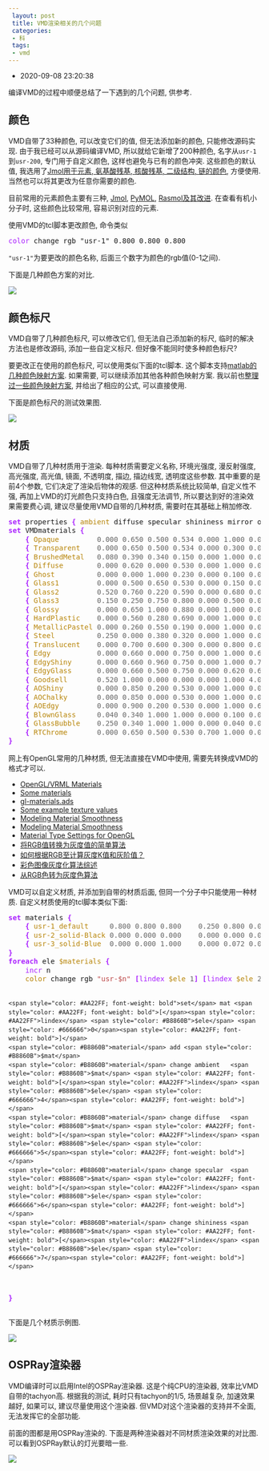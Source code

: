 ```yaml
---
 layout: post
 title: VMD渲染相关的几个问题
 categories:
 - 科
 tags:
 - vmd
---
```


- 2020-09-08 23:20:38

编译VMD的过程中顺便总结了一下遇到的几个问题, 供参考.

## 颜色

VMD自带了33种颜色, 可以改变它们的值, 但无法添加新的颜色, 只能修改源码实现. 由于我已经可以从源码编译VMD, 所以就给它新增了200种颜色, 名字从`usr-1`到`usr-200`, 专门用于自定义颜色, 这样也避免与已有的颜色冲突. 这些颜色的默认值, 我选用了[Jmol用于元素, 氨基酸残基, 核酸残基, 二级结构, 链的颜色](http://jmol.sourceforge.net/jscolors/), 方便使用. 当然也可以将其更改为任意你需要的颜色.

目前常用的元素颜色主要有三种, [Jmol](http://jmol.sourceforge.net/jscolors/), [PyMOL](https://pymolwiki.org/index.php/Color_Values), [Rasmol及其改进](http://jmol.sourceforge.net/jscolors/). 在查看有机小分子时, 这些颜色比较常用, 容易识别对应的元素.

使用VMD的tcl脚本更改颜色, 命令类似

<div class="highlight"><pre style="line-height:125%"><span style="color:#A2F">color</span> change rgb "usr-1" 0.800 0.800 0.800</pre></div>

`"usr-1"`为要更改的颜色名称, 后面三个数字为颜色的rgb值(0-1之间).

下面是几种颜色方案的对比.

![](https://jerkwin.github.io/pic/vmd_atom.png)

## 颜色标尺

VMD自带了几种颜色标尺, 可以修改它们, 但无法自己添加新的标尺, 临时的解决方法也是修改源码, 添加一些自定义标尺. 但好像不能同时使多种颜色标尺?

要更改正在使用的颜色标尺, 可以使用类似下面的tcl脚本. 这个脚本支持[matlab的几种颜色映射方案](https://www.mathworks.com/help/matlab/ref/colormap.html). 如果需要, 可以继续添加其他各种颜色映射方案. 我以前也[整理过一些颜色映射方案](https://jerkwin.github.io/2020/08/23/%E4%BD%BF%E7%94%A8gnuplot%E7%BB%98%E5%88%B6xpm%E6%96%87%E4%BB%B6%E5%AF%B9%E5%BA%94%E7%9A%84%E6%95%B0%E6%8D%AE/), 并给出了相应的公式, 可以直接使用.

下面是颜色标尺的测试效果图.

![](https://jerkwin.github.io/pic/vmd_cm.png)

## 材质

VMD自带了几种材质用于渲染. 每种材质需要定义名称, 环境光强度, 漫反射强度, 高光强度, 高光值, 镜面, 不透明度, 描边, 描边线宽, 透明度这些参数. 其中重要的是前4个参数, 它们决定了渲染后物体的观感. 但这种材质系统比较简单, 自定义性不强, 再加上VMD的灯光颜色只支持白色, 且强度无法调节, 所以要达到好的渲染效果需要费心调, 建议尽量使用VMD自带的几种材质, 需要时在其基础上稍加修改.

<div class="highlight"><pre style="line-height:125%"><span></span><span style="color: #AA22FF; font-weight: bold">set</span> properties <span style="color: #AA22FF; font-weight: bold">{</span> <span style="color: #B8860B">ambient</span> diffuse specular shininess mirror opacity outline outlinewidth transmode<span style="color: #AA22FF; font-weight: bold">}</span>
<span style="color: #AA22FF; font-weight: bold">set</span> VMDmaterials <span style="color: #AA22FF; font-weight: bold">{</span>
	<span style="color: #AA22FF; font-weight: bold">{</span> <span style="color: #B8860B">Opaque</span>         <span style="color: #666666">0.000</span> <span style="color: #666666">0.650</span> <span style="color: #666666">0.500</span> <span style="color: #666666">0.534</span> <span style="color: #666666">0.000</span> <span style="color: #666666">1.000</span> <span style="color: #666666">0.000</span> <span style="color: #666666">0.000</span> <span style="color: #666666">0.000</span> <span style="color: #AA22FF; font-weight: bold">}</span>
	<span style="color: #AA22FF; font-weight: bold">{</span> <span style="color: #B8860B">Transparent</span>    <span style="color: #666666">0.000</span> <span style="color: #666666">0.650</span> <span style="color: #666666">0.500</span> <span style="color: #666666">0.534</span> <span style="color: #666666">0.000</span> <span style="color: #666666">0.300</span> <span style="color: #666666">0.000</span> <span style="color: #666666">0.000</span> <span style="color: #666666">0.000</span> <span style="color: #AA22FF; font-weight: bold">}</span>
	<span style="color: #AA22FF; font-weight: bold">{</span> <span style="color: #B8860B">BrushedMetal</span>   <span style="color: #666666">0.080</span> <span style="color: #666666">0.390</span> <span style="color: #666666">0.340</span> <span style="color: #666666">0.150</span> <span style="color: #666666">0.000</span> <span style="color: #666666">1.000</span> <span style="color: #666666">0.000</span> <span style="color: #666666">0.000</span> <span style="color: #666666">0.000</span> <span style="color: #AA22FF; font-weight: bold">}</span>
	<span style="color: #AA22FF; font-weight: bold">{</span> <span style="color: #B8860B">Diffuse</span>        <span style="color: #666666">0.000</span> <span style="color: #666666">0.620</span> <span style="color: #666666">0.000</span> <span style="color: #666666">0.530</span> <span style="color: #666666">0.000</span> <span style="color: #666666">1.000</span> <span style="color: #666666">0.000</span> <span style="color: #666666">0.000</span> <span style="color: #666666">0.000</span> <span style="color: #AA22FF; font-weight: bold">}</span>
	<span style="color: #AA22FF; font-weight: bold">{</span> <span style="color: #B8860B">Ghost</span>          <span style="color: #666666">0.000</span> <span style="color: #666666">0.000</span> <span style="color: #666666">1.000</span> <span style="color: #666666">0.230</span> <span style="color: #666666">0.000</span> <span style="color: #666666">0.100</span> <span style="color: #666666">0.000</span> <span style="color: #666666">0.000</span> <span style="color: #666666">0.000</span> <span style="color: #AA22FF; font-weight: bold">}</span>
	<span style="color: #AA22FF; font-weight: bold">{</span> <span style="color: #B8860B">Glass1</span>         <span style="color: #666666">0.000</span> <span style="color: #666666">0.500</span> <span style="color: #666666">0.650</span> <span style="color: #666666">0.530</span> <span style="color: #666666">0.000</span> <span style="color: #666666">0.150</span> <span style="color: #666666">0.000</span> <span style="color: #666666">0.000</span> <span style="color: #666666">0.000</span> <span style="color: #AA22FF; font-weight: bold">}</span>
	<span style="color: #AA22FF; font-weight: bold">{</span> <span style="color: #B8860B">Glass2</span>         <span style="color: #666666">0.520</span> <span style="color: #666666">0.760</span> <span style="color: #666666">0.220</span> <span style="color: #666666">0.590</span> <span style="color: #666666">0.000</span> <span style="color: #666666">0.680</span> <span style="color: #666666">0.000</span> <span style="color: #666666">0.000</span> <span style="color: #666666">0.000</span> <span style="color: #AA22FF; font-weight: bold">}</span>
	<span style="color: #AA22FF; font-weight: bold">{</span> <span style="color: #B8860B">Glass3</span>         <span style="color: #666666">0.150</span> <span style="color: #666666">0.250</span> <span style="color: #666666">0.750</span> <span style="color: #666666">0.800</span> <span style="color: #666666">0.000</span> <span style="color: #666666">0.500</span> <span style="color: #666666">0.000</span> <span style="color: #666666">0.000</span> <span style="color: #666666">0.000</span> <span style="color: #AA22FF; font-weight: bold">}</span>
	<span style="color: #AA22FF; font-weight: bold">{</span> <span style="color: #B8860B">Glossy</span>         <span style="color: #666666">0.000</span> <span style="color: #666666">0.650</span> <span style="color: #666666">1.000</span> <span style="color: #666666">0.880</span> <span style="color: #666666">0.000</span> <span style="color: #666666">1.000</span> <span style="color: #666666">0.000</span> <span style="color: #666666">0.000</span> <span style="color: #666666">0.000</span> <span style="color: #AA22FF; font-weight: bold">}</span>
	<span style="color: #AA22FF; font-weight: bold">{</span> <span style="color: #B8860B">HardPlastic</span>    <span style="color: #666666">0.000</span> <span style="color: #666666">0.560</span> <span style="color: #666666">0.280</span> <span style="color: #666666">0.690</span> <span style="color: #666666">0.000</span> <span style="color: #666666">1.000</span> <span style="color: #666666">0.000</span> <span style="color: #666666">0.000</span> <span style="color: #666666">0.000</span> <span style="color: #AA22FF; font-weight: bold">}</span>
	<span style="color: #AA22FF; font-weight: bold">{</span> <span style="color: #B8860B">MetallicPastel</span> <span style="color: #666666">0.000</span> <span style="color: #666666">0.260</span> <span style="color: #666666">0.550</span> <span style="color: #666666">0.190</span> <span style="color: #666666">0.000</span> <span style="color: #666666">1.000</span> <span style="color: #666666">0.000</span> <span style="color: #666666">0.000</span> <span style="color: #666666">0.000</span> <span style="color: #AA22FF; font-weight: bold">}</span>
	<span style="color: #AA22FF; font-weight: bold">{</span> <span style="color: #B8860B">Steel</span>          <span style="color: #666666">0.250</span> <span style="color: #666666">0.000</span> <span style="color: #666666">0.380</span> <span style="color: #666666">0.320</span> <span style="color: #666666">0.000</span> <span style="color: #666666">1.000</span> <span style="color: #666666">0.000</span> <span style="color: #666666">0.000</span> <span style="color: #666666">0.000</span> <span style="color: #AA22FF; font-weight: bold">}</span>
	<span style="color: #AA22FF; font-weight: bold">{</span> <span style="color: #B8860B">Translucent</span>    <span style="color: #666666">0.000</span> <span style="color: #666666">0.700</span> <span style="color: #666666">0.600</span> <span style="color: #666666">0.300</span> <span style="color: #666666">0.000</span> <span style="color: #666666">0.800</span> <span style="color: #666666">0.000</span> <span style="color: #666666">0.000</span> <span style="color: #666666">0.000</span> <span style="color: #AA22FF; font-weight: bold">}</span>
	<span style="color: #AA22FF; font-weight: bold">{</span> <span style="color: #B8860B">Edgy</span>           <span style="color: #666666">0.000</span> <span style="color: #666666">0.660</span> <span style="color: #666666">0.000</span> <span style="color: #666666">0.750</span> <span style="color: #666666">0.000</span> <span style="color: #666666">1.000</span> <span style="color: #666666">0.620</span> <span style="color: #666666">0.940</span> <span style="color: #666666">0.000</span> <span style="color: #AA22FF; font-weight: bold">}</span>
	<span style="color: #AA22FF; font-weight: bold">{</span> <span style="color: #B8860B">EdgyShiny</span>      <span style="color: #666666">0.000</span> <span style="color: #666666">0.660</span> <span style="color: #666666">0.960</span> <span style="color: #666666">0.750</span> <span style="color: #666666">0.000</span> <span style="color: #666666">1.000</span> <span style="color: #666666">0.760</span> <span style="color: #666666">0.940</span> <span style="color: #666666">0.000</span> <span style="color: #AA22FF; font-weight: bold">}</span>
	<span style="color: #AA22FF; font-weight: bold">{</span> <span style="color: #B8860B">EdgyGlass</span>      <span style="color: #666666">0.000</span> <span style="color: #666666">0.660</span> <span style="color: #666666">0.500</span> <span style="color: #666666">0.750</span> <span style="color: #666666">0.000</span> <span style="color: #666666">0.620</span> <span style="color: #666666">0.620</span> <span style="color: #666666">0.940</span> <span style="color: #666666">0.000</span> <span style="color: #AA22FF; font-weight: bold">}</span>
	<span style="color: #AA22FF; font-weight: bold">{</span> <span style="color: #B8860B">Goodsell</span>       <span style="color: #666666">0.520</span> <span style="color: #666666">1.000</span> <span style="color: #666666">0.000</span> <span style="color: #666666">0.000</span> <span style="color: #666666">0.000</span> <span style="color: #666666">1.000</span> <span style="color: #666666">4.000</span> <span style="color: #666666">0.900</span> <span style="color: #666666">0.000</span> <span style="color: #AA22FF; font-weight: bold">}</span>
	<span style="color: #AA22FF; font-weight: bold">{</span> <span style="color: #B8860B">AOShiny</span>        <span style="color: #666666">0.000</span> <span style="color: #666666">0.850</span> <span style="color: #666666">0.200</span> <span style="color: #666666">0.530</span> <span style="color: #666666">0.000</span> <span style="color: #666666">1.000</span> <span style="color: #666666">0.000</span> <span style="color: #666666">0.000</span> <span style="color: #666666">0.000</span> <span style="color: #AA22FF; font-weight: bold">}</span>
	<span style="color: #AA22FF; font-weight: bold">{</span> <span style="color: #B8860B">AOChalky</span>       <span style="color: #666666">0.000</span> <span style="color: #666666">0.850</span> <span style="color: #666666">0.000</span> <span style="color: #666666">0.530</span> <span style="color: #666666">0.000</span> <span style="color: #666666">1.000</span> <span style="color: #666666">0.000</span> <span style="color: #666666">0.000</span> <span style="color: #666666">0.000</span> <span style="color: #AA22FF; font-weight: bold">}</span>
	<span style="color: #AA22FF; font-weight: bold">{</span> <span style="color: #B8860B">AOEdgy</span>         <span style="color: #666666">0.000</span> <span style="color: #666666">0.900</span> <span style="color: #666666">0.200</span> <span style="color: #666666">0.530</span> <span style="color: #666666">0.000</span> <span style="color: #666666">1.000</span> <span style="color: #666666">0.620</span> <span style="color: #666666">0.930</span> <span style="color: #666666">0.000</span> <span style="color: #AA22FF; font-weight: bold">}</span>
	<span style="color: #AA22FF; font-weight: bold">{</span> <span style="color: #B8860B">BlownGlass</span>     <span style="color: #666666">0.040</span> <span style="color: #666666">0.340</span> <span style="color: #666666">1.000</span> <span style="color: #666666">1.000</span> <span style="color: #666666">0.000</span> <span style="color: #666666">0.100</span> <span style="color: #666666">0.000</span> <span style="color: #666666">0.000</span> <span style="color: #666666">1.000</span> <span style="color: #AA22FF; font-weight: bold">}</span>
	<span style="color: #AA22FF; font-weight: bold">{</span> <span style="color: #B8860B">GlassBubble</span>    <span style="color: #666666">0.250</span> <span style="color: #666666">0.340</span> <span style="color: #666666">1.000</span> <span style="color: #666666">1.000</span> <span style="color: #666666">0.000</span> <span style="color: #666666">0.040</span> <span style="color: #666666">0.000</span> <span style="color: #666666">0.000</span> <span style="color: #666666">1.000</span> <span style="color: #AA22FF; font-weight: bold">}</span>
	<span style="color: #AA22FF; font-weight: bold">{</span> <span style="color: #B8860B">RTChrome</span>       <span style="color: #666666">0.000</span> <span style="color: #666666">0.650</span> <span style="color: #666666">0.500</span> <span style="color: #666666">0.530</span> <span style="color: #666666">0.700</span> <span style="color: #666666">1.000</span> <span style="color: #666666">0.000</span> <span style="color: #666666">0.000</span> <span style="color: #666666">0.000</span> <span style="color: #AA22FF; font-weight: bold">}</span>
<span style="color: #AA22FF; font-weight: bold">}</span></pre></div>

网上有OpenGL常用的几种材质, 但无法直接在VMD中使用, 需要先转换成VMD的格式才可以.

- [OpenGL/VRML Materials](http://devernay.free.fr/cours/opengl/materials.html)
- [Some materials](http://www.it.hiof.no/~borres/j3d/explain/light/p-materials.html)
- [gl-materials.ads](https://globe3d.sourceforge.io/g3d_html/gl-materials__ads.htm)
- [Some example texture values](http://www.sci.tamucc.edu/~sking/Courses/COSC5327/Assignments/Materials.html)
- [Modeling Material Smoothness](https://www.opengl.org/archives/resources/code/samples/sig99/advanced99/notes/node153.html)
- [Modeling Material Smoothness](https://www.opengl.org/archives/resources/code/samples/advanced/advanced97/notes/node84.html#tabmaterials)
- [Material Type Settings for OpenGL](http://web.archive.org/web/20100725103839/http://www.cs.utk.edu/~kuck/materials_ogl.htm)
- [将RGB值转换为灰度值的简单算法](https://www.cnblogs.com/GarfieldTom/archive/2012/12/21/2828506.html)
- [如何根据RGB至计算灰度K值和灰阶值？](https://www.zhihu.com/question/312239538)
- [彩色图像灰度化算法综述](file:///C:/Users/Jerkwin/Downloads/02-2019-05-064.pdf)
- [从RGB色转为灰度色算法](https://blog.csdn.net/u013314786/article/details/80543447)

VMD可以自定义材质, 并添加到自带的材质后面, 但同一个分子中只能使用一种材质. 自定义材质使用的tcl脚本类似下面:

<div class="highlight"><pre style="line-height:125%"><span></span><span style="color: #AA22FF; font-weight: bold">set</span> materials <span style="color: #AA22FF; font-weight: bold">{</span>
 	<span style="color: #AA22FF; font-weight: bold">{</span> <span style="color: #B8860B">usr-1_default</span>     <span style="color: #666666">0.800</span> <span style="color: #666666">0.800</span> <span style="color: #666666">0.800</span>    <span style="color: #666666">0.250</span> <span style="color: #666666">0.800</span> <span style="color: #666666">0.000</span> <span style="color: #666666">0.200</span> <span style="color: #666666">0.000</span> <span style="color: #666666">1.000</span> <span style="color: #666666">0.000</span> <span style="color: #666666">0.000</span> <span style="color: #666666">0.000</span> <span style="color: #AA22FF; font-weight: bold">}</span>
 	<span style="color: #AA22FF; font-weight: bold">{</span> <span style="color: #B8860B">usr-2_solid-Black</span> <span style="color: #666666">0.000</span> <span style="color: #666666">0.000</span> <span style="color: #666666">0.000</span>    <span style="color: #666666">0.000</span> <span style="color: #666666">0.000</span> <span style="color: #666666">0.022</span> <span style="color: #666666">0.100</span> <span style="color: #666666">0.000</span> <span style="color: #666666">1.000</span> <span style="color: #666666">0.000</span> <span style="color: #666666">0.000</span> <span style="color: #666666">0.000</span> <span style="color: #AA22FF; font-weight: bold">}</span>
 	<span style="color: #AA22FF; font-weight: bold">{</span> <span style="color: #B8860B">usr-3_solid-Blue</span>  <span style="color: #666666">0.000</span> <span style="color: #666666">0.000</span> <span style="color: #666666">1.000</span>    <span style="color: #666666">0.000</span> <span style="color: #666666">0.072</span> <span style="color: #666666">0.022</span> <span style="color: #666666">0.100</span> <span style="color: #666666">0.000</span> <span style="color: #666666">1.000</span> <span style="color: #666666">0.000</span> <span style="color: #666666">0.000</span> <span style="color: #666666">0.000</span> <span style="color: #AA22FF; font-weight: bold">}</span>
<span style="color: #AA22FF; font-weight: bold">}</span>
<span style="color: #AA22FF; font-weight: bold">foreach</span> ele <span style="color: #B8860B">$materials</span> <span style="color: #AA22FF; font-weight: bold">{</span>
	<span style="color: #AA22FF">incr</span> n
	<span style="color: #B8860B">color</span> change rgb <span style="color: #BB4444">&quot;usr-$n&quot;</span> <span style="color: #AA22FF; font-weight: bold">[</span><span style="color: #AA22FF">lindex</span> <span style="color: #B8860B">$ele</span> <span style="color: #666666">1</span><span style="color: #AA22FF; font-weight: bold">]</span> <span style="color: #AA22FF; font-weight: bold">[</span><span style="color: #AA22FF">lindex</span> <span style="color: #B8860B">$ele</span> <span style="color: #666666">2</span><span style="color: #AA22FF; font-weight: bold">]</span> <span style="color: #AA22FF; font-weight: bold">[</span><span style="color: #AA22FF">lindex</span> <span style="color: #B8860B">$ele</span> <span style="color: #666666">3</span><span style="color: #AA22FF; font-weight: bold">]</span>

	<span style="color: #AA22FF; font-weight: bold">set</span> mat <span style="color: #AA22FF; font-weight: bold">[</span><span style="color: #AA22FF">lindex</span> <span style="color: #B8860B">$ele</span> <span style="color: #666666">0</span><span style="color: #AA22FF; font-weight: bold">]</span>
	<span style="color: #B8860B">material</span> add <span style="color: #B8860B">$mat</span>
	<span style="color: #B8860B">material</span> change ambient   <span style="color: #B8860B">$mat</span> <span style="color: #AA22FF; font-weight: bold">[</span><span style="color: #AA22FF">lindex</span> <span style="color: #B8860B">$ele</span> <span style="color: #666666">4</span><span style="color: #AA22FF; font-weight: bold">]</span>
	<span style="color: #B8860B">material</span> change diffuse   <span style="color: #B8860B">$mat</span> <span style="color: #AA22FF; font-weight: bold">[</span><span style="color: #AA22FF">lindex</span> <span style="color: #B8860B">$ele</span> <span style="color: #666666">5</span><span style="color: #AA22FF; font-weight: bold">]</span>
	<span style="color: #B8860B">material</span> change specular  <span style="color: #B8860B">$mat</span> <span style="color: #AA22FF; font-weight: bold">[</span><span style="color: #AA22FF">lindex</span> <span style="color: #B8860B">$ele</span> <span style="color: #666666">6</span><span style="color: #AA22FF; font-weight: bold">]</span>
	<span style="color: #B8860B">material</span> change shininess <span style="color: #B8860B">$mat</span> <span style="color: #AA22FF; font-weight: bold">[</span><span style="color: #AA22FF">lindex</span> <span style="color: #B8860B">$ele</span> <span style="color: #666666">7</span><span style="color: #AA22FF; font-weight: bold">]</span>
<span style="color: #AA22FF; font-weight: bold">}</span></pre></div>

下面是几个材质示例图.

![](https://jerkwin.github.io/pic/vmd_mat.png)

## OSPRay渲染器

VMD编译时可以启用Intel的OSPRay渲染器. 这是个纯CPU的渲染器, 效率比VMD自带的tachyon高. 根据我的测试, 耗时只有tachyon的1/5, 场景越复杂, 加速效果越好, 如果可以, 建议尽量使用这个渲染器. 但VMD对这个渲染器的支持并不全面, 无法发挥它的全部功能.

前面的图都是用OSPRay渲染的. 下面是两种渲染器对不同材质渲染效果的对比图. 可以看到OSPRay默认的灯光要暗一些.

![](https://jerkwin.github.io/pic/vmd_render.png)
